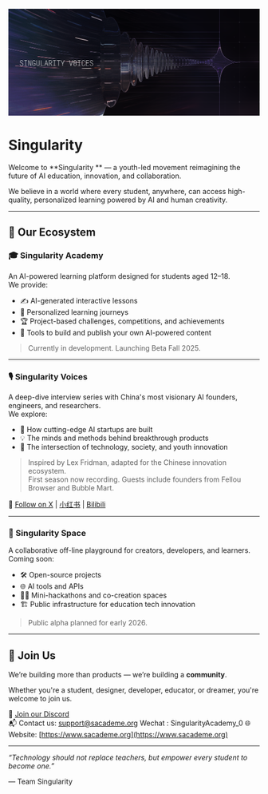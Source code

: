 ![Alt text](ssvisual.png)
# Singularity 

Welcome to **Singularity ** — a youth-led movement reimagining the future of AI education, innovation, and collaboration.

We believe in a world where every student, anywhere, can access high-quality, personalized learning powered by AI and human creativity.

---

## 🚀 Our Ecosystem

### 🎓 Singularity Academy
An AI-powered learning platform designed for students aged 12–18.  
We provide:
- ✍️ AI-generated interactive lessons
- 🎯 Personalized learning journeys
- 🏆 Project-based challenges, competitions, and achievements
- 🤖 Tools to build and publish your own AI-powered content

> Currently in development. Launching Beta Fall 2025.

---

### 🎙️ Singularity Voices
A deep-dive interview series with China's most visionary AI founders, engineers, and researchers.  
We explore:
- 🚀 How cutting-edge AI startups are built
- 💡 The minds and methods behind breakthrough products
- 🌱 The intersection of technology, society, and youth innovation

> Inspired by Lex Fridman, adapted for the Chinese innovation ecosystem.  
> First season now recording. Guests include founders from Fellou Browser and Bubble Mart.

🔗 [Follow on X](#) | [小红书](#) | [Bilibili](#)

---

### 🌌 Singularity Space
A collaborative off-line playground for creators, developers, and learners.  
Coming soon:
- 🛠️ Open-source projects
- 🌐 AI tools and APIs
- 👩‍💻 Mini-hackathons and co-creation spaces
- 🏗️ Public infrastructure for education tech innovation

> Public alpha planned for early 2026.

---

## 👥 Join Us

We’re building more than products — we’re building a **community**.

Whether you're a student, designer, developer, educator, or dreamer, you're welcome to join us.

💬 [Join our Discord](#)  
📬 Contact us: support@sacademe.org
Wechat : SingularityAcademy_0
🌐 Website: [https://www.sacademe.org](https://www.sacademe.org)

---

_“Technology should not replace teachers, but empower every student to become one.”_

— Team Singularity
